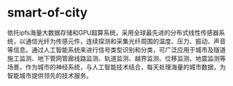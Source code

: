 # smart-of-city
依托ipfs海量大数据存储和GPU超算系统，采用全球最先进的分布式线性传感器系统，以通信光纤为传感元件，连续探测和采集光纤周围的温度、压力、振动、声音等信息。通过人工智能系统来进行信号类型识别和分类，可广泛应用于城市及隧道施工监测、地下管网管廊线路监测、轨道监测、越界监测、位移监测、地震监测等场景，作为城市的神经系统，与人工智能技术结合，每天处理海量的城市数据，为智能城市提供领先的技术服务。
